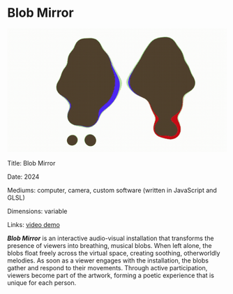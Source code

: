 # Blob Mirror

![](assets/blob-mirror-demo-clip-360p@15fps.gif)

Title: Blob Mirror

Date: 2024

Mediums: computer, camera, custom software (written in JavaScript and GLSL)

Dimensions: variable

Links: [video demo](https://www.instagram.com/p/C679cJRsmHr/?img_index=2)

**_Blob Mirror_** is an interactive audio-visual installation that transforms the presence of viewers into breathing, musical blobs. When left alone, the blobs float freely across the virtual space, creating soothing, otherworldly melodies. As soon as a viewer engages with the installation, the blobs gather and respond to their movements. Through active participation, viewers become part of the artwork, forming a poetic experience that is unique for each person.
